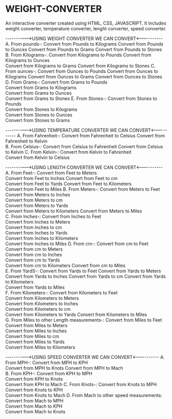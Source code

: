 # WEIGHT-CONVERTER
An interactive converter created using HTML, CSS, JAVASCRIPT.
It includes weight converter, temperature converter, lenght converter, speed converter.


---------->USING WEIGHT CONVERTER WE CAN CONVERT<----------
A. From pounds-:
      Convert from Pounds to Kilograms
      Convert from Pounds to Ounces
      Convert from Pounds to Grams
      Convert from Pounds to Stones
B. From Kilograms-:
      Convert from Kilograms to Pounds
      Convert from Kilograms to Ounces	
      Convert from Kilograms to Grams
      Convert from Kilograms to Stones
C. From ounces-:
     Convert from Ounces to Pounds
     Convert from Ounces to Kilograms
     Convert from Ounces to Grams
     Convert from Ounces to Stones
D. From Grams-:
     Convert from Grams to Pounds	
     Convert from Grams to Kilograms	
     Convert from Grams to Ounces	
     Convert from Grams to Stones
E. From Stones-:
     Convert from Stones to Pounds	
     Convert from Stones to Kilograms	
     Convert from Stones to Ounces	
     Convert from Stones to Grams


---------->USING TEMPERATURE CONVERTER WE CAN CONVERT<----------
A. From Fahrenheit-: 
     Convert from Fahrenheit to Celsius	
     Convert from Fahrenheit to Kelvin	
B. From Celsius-:
     Convert from Celsius to Fahrenheit	
     Convert from Celsius to Kelvin	
C. From Kelvin-:
     Convert from Kelvin to Fahrenheit	
     Convert from Kelvin to Celsius	
     
     
---------->USING LENGTH CONVERTER WE CAN CONVERT<----------
A. From Feet-:
     Convert from Feet to Meters	
     Convert from Feet to Inches
     Convert from Feet to cm	
     Convert from Feet to Yards	
     Convert from Feet to Kilometers	
     Convert from Feet to Miles
B. From Meters-:
     Convert from Meters to Feet	
     Convert from Meters to Inches	
     Convert from Meters to cm	
     Convert from Meters to Yards	
     Convert from Meters to Kilometers
     Convert from Meters to Miles	
C. From Inches-:
     Convert from Inches to Feet	
     Convert from Inches to Meters	
     Convert from Inches to cm	
     Convert from Inches to Yards	
     Convert from Inches to Kilometers	
     Convert from Inches to Miles
D. From cm-:
     Convert from cm to Feet	
     Convert from cm to Meters	
     Convert from cm to Inches	
     Convert from cm to Yards	
     Convert from cm to Kilometers
     Convert from cm to Miles	
E. From YardS-:
     Convert from Yards to Feet	
     Convert from Yards to Meters	
     Convert from Yards to Inches
     Convert from Yards to cm
     Convert from Yards to Kilometers	
     Convert from Yards to Miles	
F. From Kilometers-:
     Convert from Kilometers to Feet	
     Convert from Kilometers to Meters	
     Convert from Kilometers to Inches	
     Convert from Kilometers to cm	
     Convert from Kilometers to Yards
     Convert from Kilometers to Miles	
G. From Miles to other Length measurements-:
     Convert from Miles to Feet	
     Convert from Miles to Meters	 
     Convert from Miles to Inches	 
     Convert from Miles to cm	 
     Convert from Miles to Yards	 
     Convert from Miles to Kilometers
     
     
---------->USING SPEED CONVERTER WE CAN CONVERT<----------
A. From MPH-:
     Convert from MPH to KPH	
     Convert from MPH to Knots
     Convert from MPH to Mach	
B. From KPH-:
     Convert from KPH to MPH	
     Convert from KPH to Knots	
     Convert from KPH to Mach
C. From Knots-:
     Convert from Knots to MPH	
     Convert from Knots to KPH	
     Convert from Knots to Mach	
D. From Mach to other speed measurements:
     Convert from Mach to MPH	
     Convert from Mach to KPH	
     Convert from Mach to Knots
